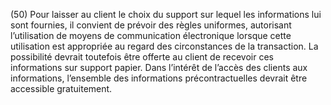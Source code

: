 (50) Pour laisser au client le choix du support sur lequel les informations lui sont fournies, il convient de prévoir des règles uniformes, autorisant l’utilisation de moyens de communication électronique lorsque cette utilisation est appropriée au regard des circonstances de la transaction. La possibilité devrait toutefois être offerte au client de recevoir ces informations sur support papier. Dans l’intérêt de l’accès des clients aux informations, l’ensemble des informations précontractuelles devrait être accessible gratuitement.